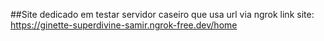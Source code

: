 ##Site dedicado em testar servidor caseiro que usa url via ngrok
link site: https://ginette-superdivine-samir.ngrok-free.dev/home
